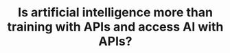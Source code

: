 ---
title: Is artificial intelligence more than training with APIs and access AI with APIs?
order: BCD
tags:
    - Default
---